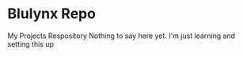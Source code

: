 # Blulynx Repo
My Projects Respository
Nothing to say here yet. I'm just learning and setting this up
